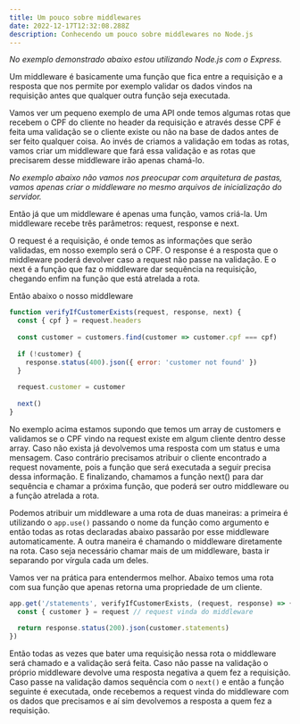 ```yaml
---
title: Um pouco sobre middlewares
date: 2022-12-17T12:32:08.288Z
description: Conhecendo um pouco sobre middlewares no Node.js
---
```

*N﻿o exemplo demonstrado abaixo estou utilizando Node.js com o Express.*

U﻿m middleware é basicamente uma função que fica entre a requisição e a resposta que nos permite por exemplo validar os dados vindos na requisição antes que qualquer outra função seja executada.

V﻿amos ver um pequeno exemplo de uma API onde temos algumas rotas que recebem o CPF do cliente no header da requisição e através desse CPF é feita uma validação se o cliente existe ou não na base de dados antes de ser feito qualquer coisa. Ao invés de criamos a validação em todas as rotas, vamos criar um middleware que fará essa validação e as rotas que precisarem desse middleware irão apenas chamá-lo.

*No exemplo abaixo não vamos nos preocupar com arquitetura de pastas, vamos apenas criar o middleware no mesmo arquivos de inicialização do servidor.*

Então já que um middleware é apenas uma função, vamos criá-la. Um middleware recebe três parâmetros: request, response e next.

O request é a requisição, é onde temos as informações que serão validadas, em nosso exemplo será o CPF. O response é a resposta que o middleware poderá devolver caso a request não passe na validação. E o next é a função que faz o middleware dar sequência na requisição, chegando enfim na função que está atrelada a rota.

E﻿ntão abaixo o nosso middleware

```javascript
function verifyIfCustomerExists(request, response, next) {
  const { cpf } = request.headers
  
  const customer = customers.find(customer => customer.cpf === cpf)
  
  if (!customer) {
    response.status(400).json({ error: 'customer not found' })
  }
  
  request.customer = customer
  
  next()
}
```

N﻿o exemplo acima estamos supondo que temos um array de customers e validamos se o CPF vindo na request existe em algum cliente dentro desse array. Caso não exista já devolvemos uma resposta com um status e uma mensagem. Caso contrário precisamos atribuir o cliente encontrado a request novamente, pois a função que será executada a seguir precisa dessa informação. E finalizando, chamamos a função next() para dar sequência e chamar a próxima função, que poderá ser outro middleware ou a função atrelada a rota.

P﻿odemos atribuir um middleware a uma rota de duas maneiras: a primeira é utilizando o `app.use()` passando o nome da função como argumento e então todas as rotas declaradas abaixo passarão por esse middleware automaticamente. A outra maneira é chamando o middleware diretamente na rota. Caso seja necessário chamar mais de um middleware, basta ir separando por vírgula cada um deles.

Vamos ver na prática para entendermos melhor. Abaixo temos uma rota com sua função que apenas retorna uma propriedade de um cliente.

```javascript
app.get('/statements', verifyIfCustomerExists, (request, response) => {
  const { customer } = request // request vinda do middleware
  
  return response.status(200).json(customer.statements)
})
```

E﻿ntão todas as vezes que bater uma requisição nessa rota o middleware será chamado e a validação será feita. Caso não passe na validação o próprio middleware devolve uma resposta negativa a quem fez a requisição. Caso passe na validação damos sequência com o `next()` e então a função seguinte é executada, onde recebemos a request vinda do middleware com os dados que precisamos e aí sim devolvemos a resposta a quem fez a requisição.